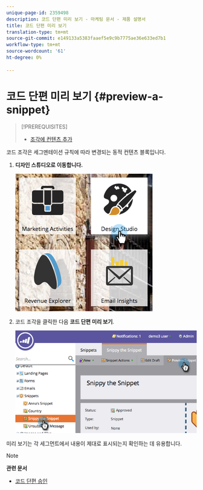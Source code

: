 ```yaml
---
unique-page-id: 2359498
description: 코드 단편 미리 보기 - 마케팅 문서 - 제품 설명서
title: 코드 단편 미리 보기
translation-type: tm+mt
source-git-commit: e149133a5383faaef5e9c9b7775ae36e633ed7b1
workflow-type: tm+mt
source-wordcount: '61'
ht-degree: 0%

---
```



# 코드 단편 미리 보기 {#preview-a-snippet}

>[!PREREQUISITES]
>
>* [조각에 컨텐츠 추가](add-content-to-a-snippet.md)

>



코드 조각은 세그멘테이션 규칙에 따라 변경되는 동적 컨텐츠 블록입니다.

1. **디자인 스튜디오로 이동합니다.**

   ![](assets/designstudio-3.png)

1. 코드 조각을 클릭한 다음 **코드 단편 미리 보기**.

   ![](assets/image2014-9-16-9-3a48-3a32.png)

미리 보기는 각 세그먼트에서 내용이 제대로 표시되는지 확인하는 데 유용합니다.

>[!NOTE]
>
>**관련 문서**
>
>* [코드 단편 승인](approve-a-snippet.md)

>



